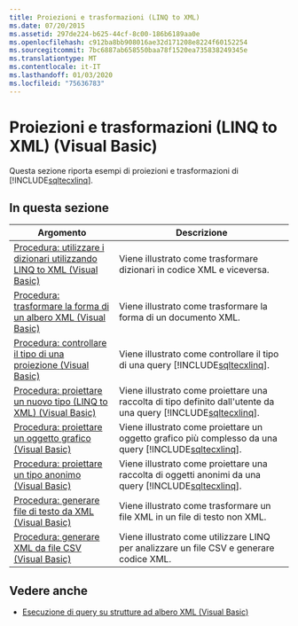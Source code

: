 ```yaml
---
title: Proiezioni e trasformazioni (LINQ to XML)
ms.date: 07/20/2015
ms.assetid: 297de224-b625-44cf-8c00-186b6189aa0e
ms.openlocfilehash: c912ba8bb908016ae32d171208e8224f60152254
ms.sourcegitcommit: 7bc6887ab658550baa78f1520ea735838249345e
ms.translationtype: MT
ms.contentlocale: it-IT
ms.lasthandoff: 01/03/2020
ms.locfileid: "75636783"
---
```

# <a name="projections-and-transformations-linq-to-xml-visual-basic"></a>Proiezioni e trasformazioni (LINQ to XML) (Visual Basic)
Questa sezione riporta esempi di proiezioni e trasformazioni di [!INCLUDE[sqltecxlinq](~/includes/sqltecxlinq-md.md)].  
  
## <a name="in-this-section"></a>In questa sezione  
  
|Argomento|Descrizione|  
|-----------|-----------------|  
|[Procedura: utilizzare i dizionari utilizzando LINQ to XML (Visual Basic)](../../../../visual-basic/programming-guide/concepts/linq/how-to-work-with-dictionaries-using-linq-to-xml.md)|Viene illustrato come trasformare dizionari in codice XML e viceversa.|  
|[Procedura: trasformare la forma di un albero XML (Visual Basic)](../../../../visual-basic/programming-guide/concepts/linq/how-to-transform-the-shape-of-an-xml-tree.md)|Viene illustrato come trasformare la forma di un documento XML.|  
|[Procedura: controllare il tipo di una proiezione (Visual Basic)](../../../../visual-basic/programming-guide/concepts/linq/how-to-control-the-type-of-a-projection.md)|Viene illustrato come controllare il tipo di una query [!INCLUDE[sqltecxlinq](~/includes/sqltecxlinq-md.md)].|  
|[Procedura: proiettare un nuovo tipo (LINQ to XML) (Visual Basic)](../../../../visual-basic/programming-guide/concepts/linq/how-to-project-a-new-type-linq-to-xml.md)|Viene illustrato come proiettare una raccolta di tipo definito dall'utente da una query [!INCLUDE[sqltecxlinq](~/includes/sqltecxlinq-md.md)].|  
|[Procedura: proiettare un oggetto grafico (Visual Basic)](../../../../visual-basic/programming-guide/concepts/linq/how-to-project-an-object-graph.md)|Viene illustrato come proiettare un oggetto grafico più complesso da una query [!INCLUDE[sqltecxlinq](~/includes/sqltecxlinq-md.md)].|  
|[Procedura: proiettare un tipo anonimo (Visual Basic)](../../../../visual-basic/programming-guide/concepts/linq/how-to-project-an-anonymous-type.md)|Viene illustrato come proiettare una raccolta di oggetti anonimi da una query [!INCLUDE[sqltecxlinq](~/includes/sqltecxlinq-md.md)].|  
|[Procedura: generare file di testo da XML (Visual Basic)](../../../../visual-basic/programming-guide/concepts/linq/how-to-generate-text-files-from-xml.md)|Viene illustrato come trasformare un file XML in un file di testo non XML.|  
|[Procedura: generare XML da file CSV (Visual Basic)](../../../../visual-basic/programming-guide/concepts/linq/how-to-generate-xml-from-csv-files.md)|Viene illustrato come utilizzare LINQ per analizzare un file CSV e generare codice XML.|  
  
## <a name="see-also"></a>Vedere anche

- [Esecuzione di query su strutture ad albero XML (Visual Basic)](../../../../visual-basic/programming-guide/concepts/linq/querying-xml-trees.md)
